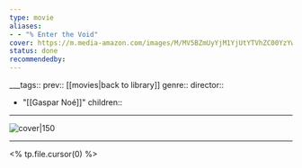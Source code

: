 ```yaml
---
type: movie
aliases:
- - "% Enter the Void"
cover: https://m.media-amazon.com/images/M/MV5BZmUyYjM1YjUtYTVhZC00YzYwLThiYTMtZjE3ZmZmNzA2NDA4XkEyXkFqcGc@._V1_SX300.jpg
status: done
recommendedby:
---
```

___tags:: prev:: [[movies|back to library]]
genre::
director:: 
  - "[[Gaspar Noé]]"
children::
___
![cover|150](https://m.media-amazon.com/images/M/MV5BZmUyYjM1YjUtYTVhZC00YzYwLThiYTMtZjE3ZmZmNzA2NDA4XkEyXkFqcGc@._V1_SX300.jpg)
___
<% tp.file.cursor(0) %>

